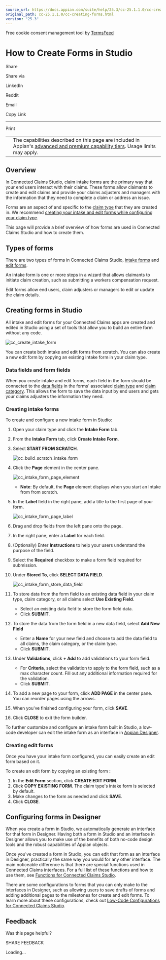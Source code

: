 ```yaml
---
source_url: https://docs.appian.com/suite/help/25.3/cc-25.1.1.0/cc-creating-forms.html
original_path: cc-25.1.1.0/cc-creating-forms.html
version: "25.3"
---
```


Free cookie consent management tool by [TermsFeed](https://www.termsfeed.com/)

# How to Create Forms in Studio

Share

Share via

LinkedIn

Reddit

Email

Copy Link

* * *

Print

<table><tbody><tr><td><i class="fa fa-info-circle" aria-hidden="true"></i></td><td>The capabilities described on this page are included in Appian's <a href="/suite/help/25.3/Appian_Tiers.html">advanced and premium capability tiers</a>. Usage limits may apply.</td></tr></tbody></table>

## Overview

In Connected Claims Studio, claim intake forms are the primary way that your end users interact with their claims. These forms allow claimants to create and edit claims and provide your claims adjusters and managers with the information that they need to complete a claim or address an issue.

Forms are an aspect of and specific to the [claim type](cc-create-claim-categories-and-types.html) that they are created in. We recommend [creating your intake and edit forms while configuring your claim type](cc-create-claim-categories-and-types.html#configuring-intake-forms-with-the-form-builder).

This page will provide a brief overview of how forms are used in Connected Claims Studio and how to create them.

## Types of forms

There are two types of forms in Connected Claims Studio, [intake forms](cc-create-claim-categories-and-types.html#intake-form-tab-in-a-claim-type) and [edit forms](cc-create-claim-categories-and-types.html#configuring-edit-forms).

An intake form is one or more steps in a wizard that allows claimants to initiate claim creation, such as submitting a workers compensation request.

Edit forms allow end users, claim adjusters or managers to edit or update the claim details.

## Creating forms in Studio

All intake and edit forms for your Connected Claims apps are created and edited in Studio using a set of tools that allow you to build an entire form without any code.

![cc_create_intake_form](images/cc_create_intake_form.png)

You can create both intake and edit forms from scratch. You can also create a new edit form by copying an existing intake form in your claim type.

### Data fields and form fields

When you create intake and edit forms, each field in the form should be connected to the [data fields](cc-create-claim-categories-and-types.html#data-fields) in the forms' associated [claim type](cc-create-claim-categories-and-types.html#data-tab-in-a-claim-type) and [claim category](cc-create-claim-categories-and-types.html#data-tab-in-a-claim-category). This allows the form to save the data input by end users and gets your claims adjusters the information they need.

### Creating intake forms

To create and configure a new intake form in Studio:

1.  Open your claim type and click the **Intake Form** tab.
2.  From the **Intake Form** tab, click **Create Intake Form**.
3.  Select **START FROM SCRATCH**.

    ![cc_build_scratch_intake_form](images/cc_build_scratch_intake_form.png)

4.  Click the **Page** element in the center pane.

    ![cc_intake_form_page_element](images/cc_intake_form_page_element.png)

    -   **Note**: By default, the **Page** element displays when you start an Intake from from scratch.
5.  In the **Label** field in the right pane, add a title to the first page of your form.

    ![cc_intake_form_page_label](images/cc_intake_form_page_label.png)

6.  Drag and drop fields from the left pane onto the page.
7.  In the right pane, enter a **Label** for each field.
8.  (Optionally) Enter **Instructions** to help your users understand the purpose of the field.
9.  Select the **Required** checkbox to make a form field required for submission.
10.  Under **Stored To**, click **SELECT DATA FIELD**.

     ![cc_intake_form_store_data_field](images/cc_intake_form_store_data_field.png)

11.  To store data from the form field to an existing data field in your claim type, claim category, or all claims select **Use Existing Field**.
     -   Select an existing data field to store the form field data.
     -   Click **SUBMIT**.
12.  To store the data from the form field in a new data field, select **Add New Field**
     -   Enter a **Name** for your new field and choose to add the data field to all claims, the claim category, or the claim type.
     -   Click **SUBMIT**.
13.  Under **Validations**, click **\+ Add** to add validations to your form field.
     -   For **Criteria**, select the validation to apply to the form field, such as a max character count. Fill out any additional information required for the validation.
     -   Click **SUBMIT**.
14.  To add a new page to your form, click **ADD PAGE** in the center pane. You can reorder pages using the arrows.
15.  When you've finished configuring your form, click **SAVE**.
16.  Click **CLOSE** to exit the form builder.

To further customize and configure an intake form built in Studio, a low-code developer can edit the intake form as an interface in [Appian Designer](../welcome-app-designer.html).

### Creating edit forms

Once you have your intake form configured, you can easily create an edit form based on it.

To create an edit form by copying an existing form :

1.  In the **Edit Form** section, click **CREATE EDIT FORM**.
2.  Click **COPY EXISTING FORM**. The claim type's intake form is selected by default.
3.  Make changes to the form as needed and click **SAVE**.
4.  Click **CLOSE**.

## Configuring forms in Designer

When you create a form in Studio, we automatically generate an interface for that form in Designer. Having both a form in Studio and an interface in Designer allows you to make use of the benefits of both no-code design tools and the robust capabilities of Appian objects.

Once you've created a form in Studio, you can edit that form as an interface in Designer, practically the same way you would for any other interface. The main noticeable difference is that there are special functions used in Connected Claims interfaces. For a full list of these functions and how to use them, see [Functions for Connected Claims Studio](cc-functions.html).

There are some configurations to forms that you can only make to the interfaces in Designer, such as allowing users to save drafts of forms and adding additional pages to the milestones for create and edit forms. To learn more about these configurations, check out [Low-Code Configurations for Connected Claims Studio](cc-low-code-configurations.html#common-low-code-configurations-of-generated-interfaces).

## Feedback

Was this page helpful?

SHARE FEEDBACK

Loading...